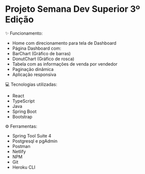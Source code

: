 # Projeto Semana Dev Superior 3º Edição

✨ Funcionamento:
- Home com direcionamento para tela de Dashboard
- Página Dashboard com:
- BarChart (Gráfico de barras)
- DonutChart (Gráfico de rosca)
- Tabela com as informações de venda por vendedor
- Paginação dinâmica
- Aplicação responsiva

💻 Tecnologias utilizadas:
- React
- TypeScript
- Java
- Spring Boot
- Bootstrap

⚙️ Ferramentas:
- Spring Tool Suite 4
- Postgresql e pgAdmin
- Postman
- Netlify
- NPM
- Git
- Heroku CLI

